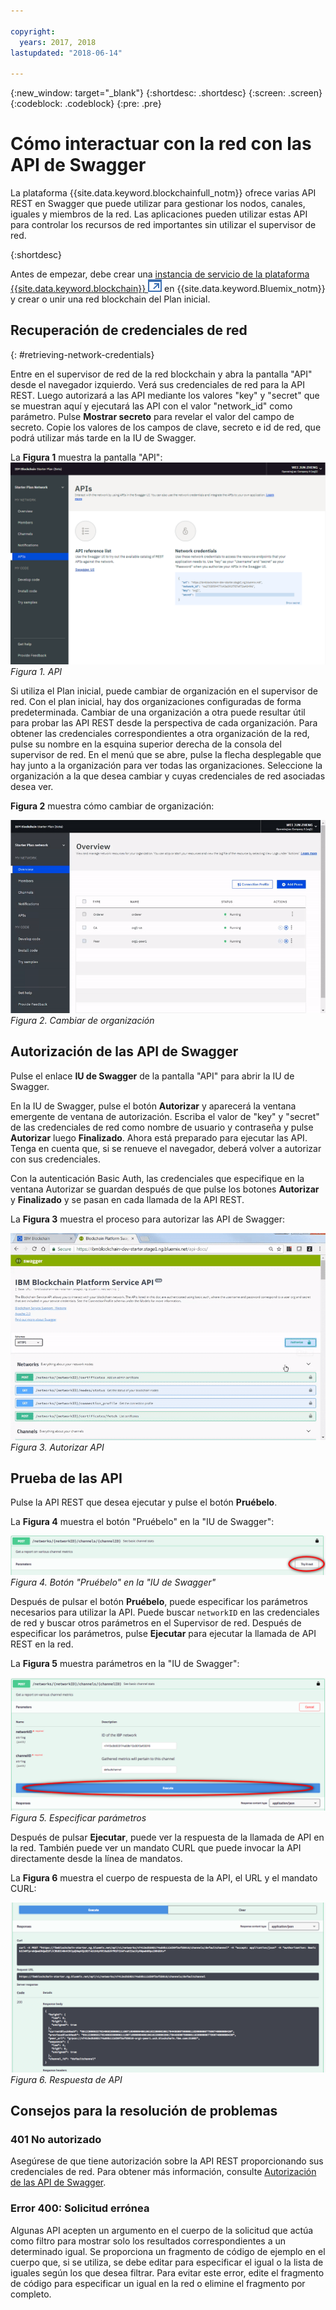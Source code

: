 ```yaml
---

copyright:
  years: 2017, 2018
lastupdated: "2018-06-14"

---
```


{:new_window: target="_blank"}
{:shortdesc: .shortdesc}
{:screen: .screen}
{:codeblock: .codeblock}
{:pre: .pre}

# Cómo interactuar con la red con las API de Swagger

La plataforma {{site.data.keyword.blockchainfull_notm}} ofrece varias API REST en Swagger que puede utilizar para gestionar los nodos, canales, iguales y miembros de la red. Las aplicaciones pueden utilizar estas API para controlar los recursos de red importantes sin utilizar el supervisor de red.

{:shortdesc}

Antes de empezar, debe crear una [instancia de servicio de la plataforma {{site.data.keyword.blockchain}} ![Icono de enlace externo](../images/external_link.svg "Icono de enlace externo")](https://console.bluemix.net/catalog/services/blockchain) en {{site.data.keyword.Bluemix_notm}} y crear o unir una red blockchain del Plan inicial<!--or Enterprise Plan -->.


## Recuperación de credenciales de red

{: #retrieving-network-credentials}

Entre en el supervisor de red de la red blockchain y abra la pantalla "API" desde el navegador izquierdo. Verá sus credenciales de red para la API REST. Luego autorizará a las API mediante los valores "key" y "secret" que se muestran aquí y ejecutará las API con el valor "network_id" como parámetro. Pulse **Mostrar secreto** para revelar el valor del campo de secreto. Copie los valores de los campos de clave, secreto e id de red, que podrá utilizar más tarde en la IU de Swagger.

La **Figura 1** muestra la pantalla "API":
![Pantalla API](../images/API_screen_starter.png "Pantalla API")
*Figura 1. API*

Si utiliza el Plan inicial, puede cambiar de organización en el supervisor de red. Con el plan inicial, hay dos organizaciones configuradas de forma predeterminada. Cambiar de una organización a otra puede resultar útil para probar las API REST desde la perspectiva de cada organización. Para obtener las credenciales correspondientes a otra organización de la red, pulse su nombre en la esquina superior derecha de la consola del supervisor de red. En el menú que se abre, pulse la flecha desplegable que hay junto a la organización para ver todas las organizaciones. Seleccione la organización a la que desea cambiar y cuyas credenciales de red asociadas desea ver.

**Figura 2** muestra cómo cambiar de organización:

![Cambiar de organización](../images/switch_orgs_starter.gif "Cambiar de organización")  
*Figura 2. Cambiar de organización*


## Autorización de las API de Swagger

Pulse el enlace **IU de Swagger** de la pantalla "API" para abrir la IU de Swagger.  
<!-- remove this line because the link is different depending on if you are starter or enterprise plan
You can also open the Swagger UI with the URL in the connection profiles. For example, `http://blockchain-swagger-dev.stage1.mybluemix.net`.
-->

En la IU de Swagger, pulse el botón **Autorizar** y aparecerá la ventana emergente de ventana de autorización. Escriba el valor de "key" y "secret" de las credenciales de red como nombre de usuario y contraseña y pulse **Autorizar** luego **Finalizado**. Ahora está preparado para ejecutar las API. Tenga en cuenta que, si se renueve el navegador, deberá volver a autorizar con sus credenciales.

Con la autenticación Basic Auth, las credenciales que especifique en la ventana Autorizar se guardan después de que pulse los botones **Autorizar** y **Finalizado** y se pasan en cada llamada de la API REST.

La **Figura 3** muestra el proceso para autorizar las API de Swagger:

![Autorizar API](../images/swaggerUIAuthorize.gif "Autorizar API")  
*Figura 3. Autorizar API*


## Prueba de las API

Pulse la API REST que desea ejecutar y pulse el botón **Pruébelo**.

La **Figura 4** muestra el botón "Pruébelo" en la "IU de Swagger":

![Botón Pruébelo en la IU de Swagger](../images/swaggerUITryItOut.png "Botón Pruébelo en la IU de Swagger")  
*Figura 4. Botón "Pruébelo" en la "IU de Swagger"*

Después de pulsar el botón **Pruébelo**, puede especificar los parámetros necesarios para utilizar la API. Puede buscar `networkID` en las credenciales de red y buscar otros parámetros en el Supervisor de red. Después de especificar los parámetros, pulse **Ejecutar** para ejecutar la llamada de API REST en la red.

La **Figura 5** muestra parámetros en la "IU de Swagger":

![Parámetros de la IU de Swagger](../images/swaggerUIParams.png "Parámetros de la IU de Swagger")  
*Figura 5. Especificar parámetros*  

Después de pulsar **Ejecutar**, puede ver la respuesta de la llamada de API en la red. También puede ver un mandato CURL que puede invocar la API directamente desde la línea de mandatos.

La **Figura 6** muestra el cuerpo de respuesta de la API, el URL y el mandato CURL:

![Respuesta de API en la IU de Swagger](../images/swaggerUICurlResponse.png "Respuesta de API en la IU de Swagger")  
*Figura 6. Respuesta de API*    

## Consejos para la resolución de problemas

### 401 No autorizado  
  Asegúrese de que tiene autorización sobre la API REST proporcionando sus credenciales de red. Para obtener más información, consulte [Autorización de las API de Swagger](#authorizing-swagger-apis).

### Error 400: Solicitud errónea
  Algunas API acepten un argumento en el cuerpo de la solicitud que actúa como filtro para mostrar solo los resultados correspondientes a un determinado igual. Se proporciona un fragmento de código de ejemplo en el cuerpo que, si se utiliza, se debe editar para especificar el igual o la lista de iguales según los que desea filtrar. Para evitar este error, edite el fragmento de código para especificar un igual en la red o elimine el fragmento por completo.

